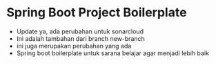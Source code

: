 # Spring Boot Project Boilerplate
* Update ya, ada perubahan untuk sonarcloud
* Ini adalah tambahan dari branch new-branch
* ini juga merupakan perubahan yang ada
* Spring boot boilerplate untuk sarana belajar agar menjadi lebih baik
